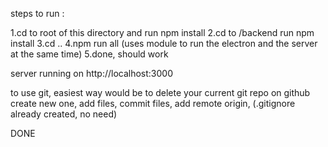 steps to run :

1.cd to root of this directory and run npm install
2.cd to /backend run npm install
3.cd ..
4.npm run all (uses module to run the electron and the server at the same time)
5.done, should work

server running on http://localhost:3000

to use git, easiest way would be to delete your current git repo on github
create new one, add files, commit files, add remote origin, (.gitignore already created, no need)

DONE